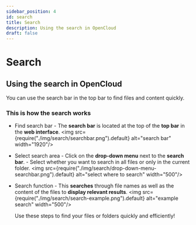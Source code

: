 ```yaml
---
sidebar_position: 4
id: search
title: Search
description: Using the search in OpenCloud
draft: false
---
```


# Search

## Using the search in OpenCloud

You can use the search bar in the top bar to find files and content quickly.

### This is how the search works

- Find search bar - The **search bar** is located at the top of the **top bar** in the **web interface**.
  <img src={require("./img/search/searchbar.png").default} alt="search bar" width="1920"/>

- Select search area - Click on the **drop-down menu** next to the **search bar**. - Select whether you want to search in all files or only in the current folder.
  <img src={require("./img/search/drop-down-menu-searchbar.png").default} alt="select where to search" width="500"/>
- Search function - This **searches** through file names as well as the content of the files to **display relevant results**.
  <img src={require("./img/search/search-example.png").default} alt="example search" width="500"/>

  Use these steps to find your files or folders quickly and efficiently!
